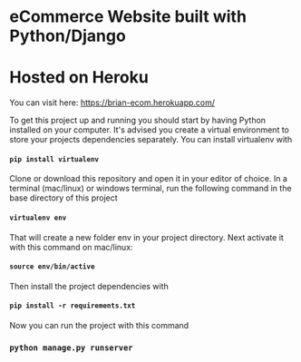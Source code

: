 # eCommerce Website built with Python/Django
# Hosted on Heroku 
You can visit here: https://brian-ecom.herokuapp.com/

To get this project up and running you should start by having Python installed on your computer. It's advised you create a virtual environment to store your projects dependencies separately. You can install virtualenv with

#### `pip install virtualenv`
Clone or download this repository and open it in your editor of choice. In a terminal (mac/linux) or windows terminal, run the following command in the base directory of this project

#### `virtualenv env`
That will create a new folder env in your project directory. Next activate it with this command on mac/linux:

#### `source env/bin/active`
Then install the project dependencies with

#### `pip install -r requirements.txt`
Now you can run the project with this command

### `python manage.py runserver`
